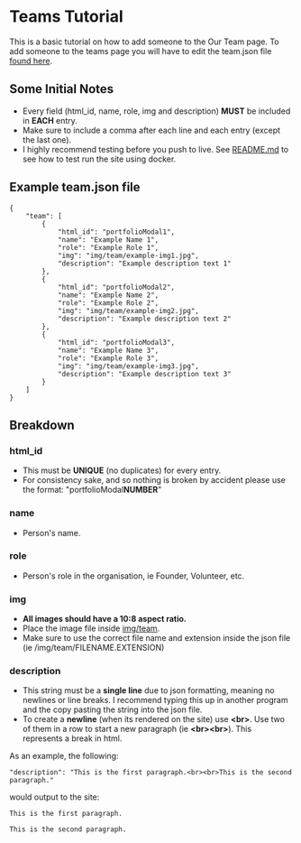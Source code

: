 # Teams Tutorial

This is a basic tutorial on how to add someone to the Our Team page. To add someone to the teams page you will have to edit the team.json file [found here](https://github.com/mrponuk/CC4D/blob/main/_data/team.json).

## Some Initial Notes

- Every field (html_id, name, role, img and description) **MUST** be included in **EACH** entry.
- Make sure to include a comma after each line and each entry (except the last one).
- I highly recommend testing before you push to live. See [README.md](README.md) to see how to test run the site using docker.

## Example team.json file

    {
        "team": [
            {
                "html_id": "portfolioModal1",
                "name": "Example Name 1",
                "role": "Example Role 1",
                "img": "img/team/example-img1.jpg",
                "description": "Example description text 1"
            },
            {
                "html_id": "portfolioModal2",
                "name": "Example Name 2",
                "role": "Example Role 2",
                "img": "img/team/example-img2.jpg",
                "description": "Example description text 2"
            },
            {
                "html_id": "portfolioModal3",
                "name": "Example Name 3",
                "role": "Example Role 3",
                "img": "img/team/example-img3.jpg",
                "description": "Example description text 3"
            }
        ]
    }

## Breakdown

### html_id

- This must be **UNIQUE** (no duplicates) for every entry.
- For consistency sake, and so nothing is broken by accident please use the format: "portfolioModal**NUMBER**"

### name

- Person's name.

### role

- Person's role in the organisation, ie Founder, Volunteer, etc.

### img

- **All images should have a 10:8 aspect ratio.**
- Place the image file inside [img/team](https://github.com/mrponuk/CC4D/tree/main/img).
- Make sure to use the correct file name and extension inside the json file (ie /img/team/FILENAME.EXTENSION)

### description

- This string must be a **single line** due to json formatting, meaning no newlines or line breaks. I recommend typing this up in another program and the copy pasting the string into the json file.
- To create a **newline** (when its rendered on the site) use **\<br>**. Use two of them in a row to start a new paragraph (ie **\<br>\<br>**). This represents a break in html.

As an example, the following:

    "description": "This is the first paragraph.<br><br>This is the second paragraph."

would output to the site:

    This is the first paragraph.

    This is the second paragraph.